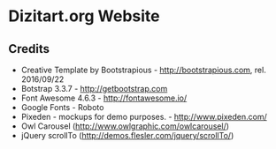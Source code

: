 Dizitart.org Website
====

Credits
---------
- Creative Template by Bootstrapious - http://bootstrapious.com, rel. 2016/09/22
- Botstrap 3.3.7 - http://getbootstrap.com
- Font Awesome 4.6.3 - http://fontawesome.io/
- Google Fonts - Roboto
- Pixeden - mockups for demo purposes. -  http://www.pixeden.com/
- Owl Carousel (http://www.owlgraphic.com/owlcarousel/)
- jQuery scrollTo (http://demos.flesler.com/jquery/scrollTo/)